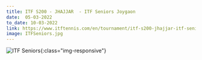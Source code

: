 ```yaml
---
title: ITF S200 - JHAJJAR  - ITF Seniors Joygaon
date:  05-03-2022  
to_date: 10-03-2022
link: https://www.itftennis.com/en/tournament/itf-s200-jhajjar-itf-seniors-joygaon/ind/2022/s-s200-ind-01a-2022/
image: ITFSeniors.jpg 
---
```

![ITF Seniors](/tennis-events/assets/images/ITFSeniors.jpg){:class="img-responsive"}
